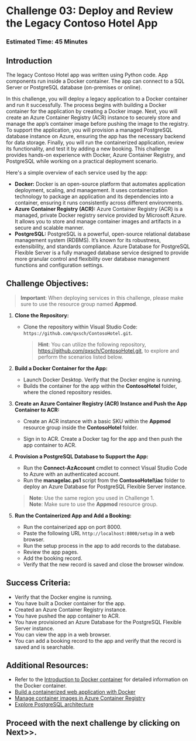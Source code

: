 # Challenge 03: Deploy and Review the Legacy Contoso Hotel App
### Estimated Time: 45 Minutes
## Introduction

The legacy Contoso Hotel app was written using Python code. App components run inside a Docker container. The app can connect to a SQL Server or PostgreSQL database (on-premises or online).

In this challenge, you will deploy a legacy application to a Docker container and run it successfully. The process begins with building a Docker container for the application by creating a Docker image. Next, you will create an Azure Container Registry (ACR) instance to securely store and manage the app’s container image before pushing the image to the registry. To support the application, you will provision a managed PostgreSQL database instance on Azure, ensuring the app has the necessary backend for data storage. Finally, you will run the containerized application, review its functionality, and test it by adding a new booking. This challenge provides hands-on experience with Docker, Azure Container Registry, and PostgreSQL while working on a practical deployment scenario.

Here's a simple overview of each service used by the app:

- **Docker:** Docker is an open-source platform that automates application deployment, scaling, and management. It uses containerization technology to package an application and its dependencies into a container, ensuring it runs consistently across different environments.
- **Azure Container Registry (ACR):** Azure Container Registry (ACR) is a managed, private Docker registry service provided by Microsoft Azure. It allows you to store and manage container images and artifacts in a secure and scalable manner.
- **PostgreSQL:** PostgreSQL is a powerful, open-source relational database management system (RDBMS). It’s known for its robustness, extensibility, and standards compliance. Azure Database for PostgreSQL Flexible Server is a fully managed database service designed to provide more granular control and flexibility over database management functions and configuration settings.


## Challenge Objectives:

> **Important**: When deploying services in this challenge, please make sure to use the resource group named **Appmod**. 

1. **Clone the Repository:**
   - Clone the repository within Visual Studio Code: `https://github.com/qxsch/ContosoHotel.git`.
     > **Hint**: You can utilize the following repository, https://github.com/qxsch/ContosoHotel.git, to explore and perform the scenarios listed below.   

1. **Build a Docker Container for the App:**

   - Launch Docker Desktop. Verify that the Docker engine is running.   
   - Builds the container for the app within the **ContosoHotel** folder, where the cloned repository resides.

1. **Create an Azure Container Registry (ACR) Instance and Push the App Container to ACR:**

   - Create an ACR instance with a basic SKU within the **Appmod** resource group inside the **ContosoHotel** folder.
   - Sign in to ACR. Create a Docker tag for the app and then push the app container to ACR.

     <validation step="f093ed04-190b-4416-bd7a-59a113e42a4e" />   

1. **Provision a PostgreSQL Database to Support the App:**   

   - Run the **Connect-AzAccount** cmdlet to connect Visual Studio Code to Azure with an authenticated account.
   - Run the **manageIac.ps1** script from the **ContosoHotel\iac** folder to deploy an Azure Database for PostgreSQL Flexible Server instance.
   > **Note**: Use the same region you used in Challenge 1.  
   > **Note**: Make sure to use the **Appmod** resource group.

     <validation step="86139f4d-d94b-44f4-aef0-be0923be574f" />   

1. **Run the Containerized App and Add a Booking:**

   - Run the containerized app on port 8000.
   - Paste the following URL `http://localhost:8000/setup` in a web browser.
   - Run the setup process in the app to add records to the database.
   - Review the app pages.
   - Add the booking record.
   - Verify that the new record is saved and close the browser window.

## Success Criteria:

- Verify that the Docker engine is running.
- You have built a Docker container for the app.
- Created an Azure Container Registry instance.
- You have pushed the app container to ACR.
- You have provisioned an Azure Database for the PostgreSQL Flexible Server instance.
- You can view the app in a web browser.
- You can add a booking record to the app and verify that the record is saved and is searchable.

## Additional Resources:

-  Refer to the  [Introduction to Docker container](https://learn.microsoft.com/en-us/training/modules/intro-to-docker-containers/) for detailed information on the Docker container.
-  [Build a containerized web application with Docker](https://learn.microsoft.com/en-us/training/modules/intro-to-containers/)
-  [Manage container images in Azure Container Registry](https://learn.microsoft.com/en-us/training/modules/publish-container-image-to-azure-container-registry/)
-  [Explore PostgreSQL architecture](https://learn.microsoft.com/en-us/training/modules/explore-postgresql-architecture/)


## Proceed with the next challenge by clicking on **Next**>>.   

